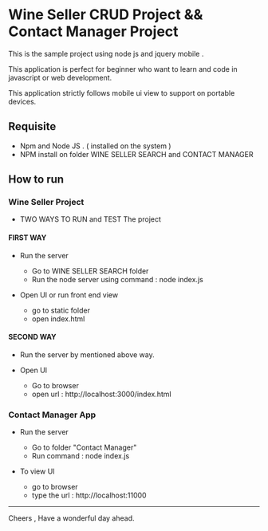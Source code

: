 # Wine Seller CRUD Project  &&  Contact Manager Project 

This is the sample project using node js and jquery mobile . 

This application is perfect for beginner who want to learn and code in javascript or web development. 

This application strictly follows mobile ui view to support on portable devices. 

## Requisite

- Npm and Node JS . ( installed on the system ) 
- NPM install on folder WINE SELLER SEARCH and  CONTACT MANAGER

## How to run 

### Wine Seller Project 
 - TWO WAYS TO RUN and TEST The project 
 
 #### FIRST WAY 
  - Run the server  
    - Go to WINE SELLER SEARCH folder 
    - Run the node server using command : node index.js 
    
  - Open UI or run front end view 
    - go to static folder 
    - open index.html
    
 #### SECOND WAY 
  - Run the server by mentioned above way. 
  
  - Open UI 
    - Go to browser 
    - open url : http://localhost:3000/index.html
    
 
 ### Contact Manager App  

  - Run the server 
    - Go to folder "Contact Manager" 
    - Run command : node index.js 
    
  - To view UI 
    - go to browser  
    - type the url : http://localhost:11000
    
  
--------------------------------------------------------------------------

Cheers , Have a wonderful day ahead. 


  
